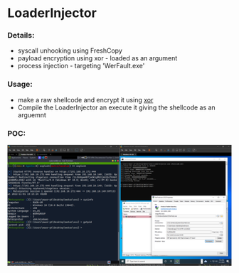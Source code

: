 # LoaderInjector

### Details: 
- syscall unhooking using FreshCopy
- payload encryption using xor - loaded as an argument
- process injection - targeting 'WerFault.exe'

### Usage:
- make a raw shellcode and encrypt it using [xor](https://github.com/MaorSabag/LoaderInjector/blob/main/xor.py)
- Compile the LoaderInjector an execute it giving the shellcode as an arguemnt

### POC:
![poc](https://github.com/MaorSabag/LoaderInjector/blob/main/meter_werfault.png)
